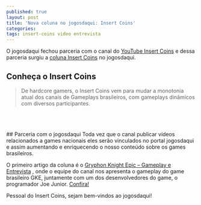 ```yaml
---
published: true
layout: post
title: 'Nova coluna no jogosdaqui: Insert Coins'
categories: 
tags: insert-coins video entrevista
---
```

O jogosdaqui fechou parceria com o canal do <a href="http://www.youtube.com/insertcoinsplay" target="_blank">YouTube Insert Coins</a>
 e dessa parceria surgiu a <a href="{{ site.baseurl }}/categorias/colunas/insert-coins/" target="_blank">coluna Insert Coins</a>
 no jogosdaqui.

## Conheça o Insert Coins
<blockquote>De hardcore gamers, o Insert Coins vem para mudar a monotonia atual dos canais de Gameplays brasileiros, com gameplays dinâmicos com diversos participantes.
</blockquote>
<br><br><br>
## Parceria com o jogosdaqui
Toda vez que o canal publicar vídeos relacionados a games nacionais eles serão vinculados no portal jogosdaqui e assim aumentando e enriquecendo o nosso conteúdo sobre os games brasileiros.

O primeiro artigo da coluna é o <a href="{{ site.baseurl }}/2015/05/06/insert-coins-gryphon-knight-epic-gameplay-e-entrevista/">Gryphon Knight Epic – Gameplay e Entrevista</a>
, onde o equipe do canal nos apresenta o gameplay do game brasileiro GKE, juntamente com um dos desenvolvedores do game, o programador Joe Junior. <a href="{{ site.baseurl }}/2015/05/06/insert-coins-gryphon-knight-epic-gameplay-e-entrevista/">Confira!</a>
 

Pessoal do Insert Coins, sejam bem-vindos ao jogosdaqui!